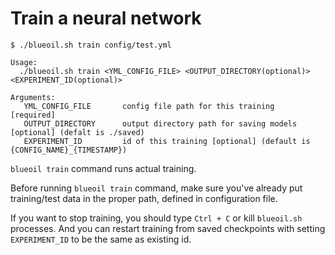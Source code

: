# Train a neural network


```
$ ./blueoil.sh train config/test.yml

Usage:
  ./blueoil.sh train <YML_CONFIG_FILE> <OUTPUT_DIRECTORY(optional)> <EXPERIMENT_ID(optional)>

Arguments:
   YML_CONFIG_FILE       config file path for this training  [required]
   OUTPUT_DIRECTORY      output directory path for saving models [optional] (defalt is ./saved)
   EXPERIMENT_ID         id of this training [optional] (default is {CONFIG_NAME}_{TIMESTAMP})
```

`blueoil train` command runs actual training.

Before running `blueoil train` command, make sure you've already put training/test data in the proper path, defined in configuration file.

If you want to stop training, you should type `Ctrl + C` or kill `blueoil.sh` processes. And you can restart training from saved checkpoints with setting `EXPERIMENT_ID` to be the same as existing id.

